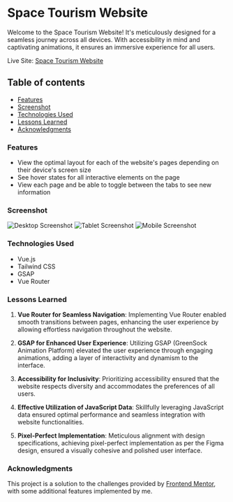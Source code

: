 # Space Tourism Website

Welcome to the Space Tourism Website! It's meticulously designed for a seamless journey across all devices. With accessibility in mind and captivating animations, it ensures an immersive experience for all users.

Live Site: [Space Tourism Website](https://moysush.github.io/space-tourism/)

## Table of contents

- [Features](#features)
- [Screenshot](#screenshot)
- [Technologies Used](#technologies-used)
- [Lessons Learned](#lessons-learned)
- [Acknowledgments](#acknowledgments)

### Features

- View the optimal layout for each of the website's pages depending on their device's screen size
- See hover states for all interactive elements on the page
- View each page and be able to toggle between the tabs to see new information

### Screenshot

![Desktop Screenshot](./public/screenshots/screenshot-home-desktop.png)
![Tablet Screenshot](./public/screenshots/screenshot-destination-tablet.png)
![Mobile Screenshot](./public/screenshots/screenshot-crew-mobile.png)

### Technologies Used

- Vue.js
- Tailwind CSS
- GSAP
- Vue Router

### Lessons Learned

1. **Vue Router for Seamless Navigation**: Implementing Vue Router enabled smooth transitions between pages, enhancing the user experience by allowing effortless navigation throughout the website.

2. **GSAP for Enhanced User Experience**: Utilizing GSAP (GreenSock Animation Platform) elevated the user experience through engaging animations, adding a layer of interactivity and dynamism to the interface.

3. **Accessibility for Inclusivity**: Prioritizing accessibility ensured that the website respects diversity and accommodates the preferences of all users.

4. **Effective Utilization of JavaScript Data**: Skillfully leveraging JavaScript data ensured optimal performance and seamless integration with website functionalities.

5. **Pixel-Perfect Implementation**: Meticulous alignment with design specifications, achieving pixel-perfect implementation as per the Figma design, ensured a visually cohesive and polished user interface.

### Acknowledgments

This project is a solution to the challenges provided by [Frontend Mentor](https://www.frontendmentor.io/solutions/space-tourism-website-using-vuejs-tailwind-css-gsap-and-vue-router-QE7Ddc2Y7q), with some additional features implemented by me.

